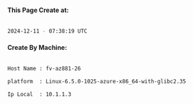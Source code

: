 
   
#### This Page Create at:

```bash

2024-12-11 - 07:38:19 UTC

```

#### Create By Machine:

```bash

Host Name : fv-az881-26

platform  : Linux-6.5.0-1025-azure-x86_64-with-glibc2.35

Ip Local  : 10.1.1.3

```

